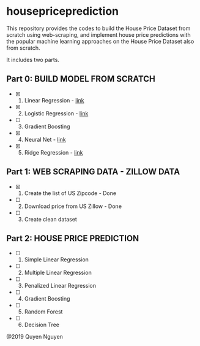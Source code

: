 # housepriceprediction
This repository provides the codes to build the House Price Dataset from scratch using web-scraping, and implement house price predictions with the popular machine learning approaches on the House Price Dataset also from scratch.

It includes two parts.
## Part 0: BUILD MODEL FROM SCRATCH
- [x] 1. Linear Regression - [link](https://github.com/nguy2254/housepriceprediction/blob/master/Linear%20Regression_GSD.ipynb)
- [x] 2. Logistic Regression - [link](https://github.com/nguy2254/housepriceprediction/blob/master/Logistic%20Regression.ipynb) 
- [ ] 3. Gradient Boosting
- [x] 4. Neural Net  - [link](https://github.com/nguy2254/housepriceprediction/blob/master/Neural%20Net%20implementation.ipynb)
- [x] 5. Ridge Regression - [link](https://github.com/nguy2254/housepriceprediction/blob/master/Ridge%20Regression.ipynb)
## Part 1: WEB SCRAPING DATA  - ZILLOW DATA 
- [x] 1. Create the list of US Zipcode - Done 
- [ ] 2. Download price from US Zillow - Done
- [ ] 3. Create clean dataset

## Part 2: HOUSE PRICE PREDICTION
- [ ] 1. Simple Linear Regression
- [ ] 2. Multiple Linear Regression
- [ ] 3. Penalized Linear Regression
- [ ] 4. Gradient Boosting 
- [ ] 5. Random Forest 
- [ ] 6. Decision Tree 

@2019 Quyen Nguyen
